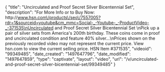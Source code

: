 {
    "title": "Uncirculated and Proof Secret Silver Bicentennial Set",
    "description": "For More Info or to Buy Now: http:\/\/www.hsn.com\/products\/seo\/7557005?rdr=1&sourceid=youtube&cm_mmc=Social-_-Youtube-_-ProductVideo-_-371535\nUncirculated and Proof Secret Silver Bicentennial Set \nPick up a pair of silver sets from America's 200th birthday. These coins come in proof and uncirculated condition and feature 40% silver...\nPrices shown on the previously recorded video may not represent the current price.  View hsn.com to view the current selling price. HSN Item #371535",
    "videoid": "99349485",
    "date_created": "1497647796",
    "date_modified": "1497647859",
    "type": "captivate",
    "layout": "video",
    "url": "\/v\/uncirculated-and-proof-secret-silver-bicentennial-set\/99349485"
}